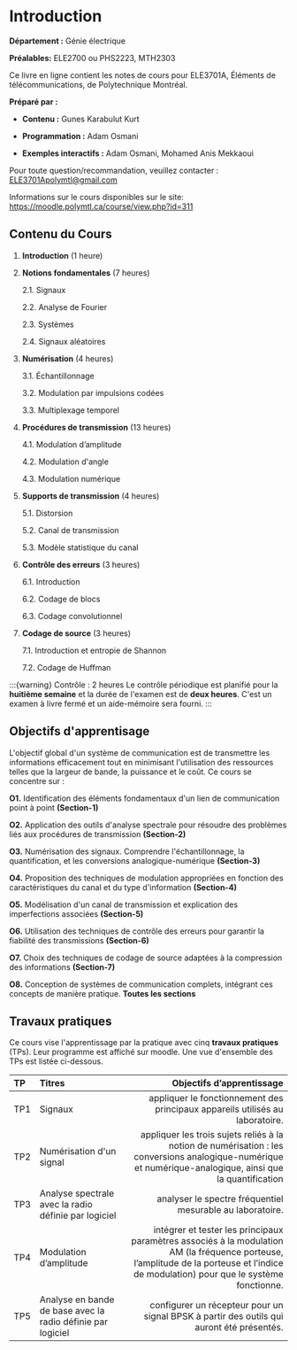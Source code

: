 # Introduction



**Département :** Génie électrique

**Préalables:** ELE2700 ou PHS2223, MTH2303 

Ce livre en ligne contient les notes de cours pour ELE3701A,  Éléments de télécommunications, de Polytechnique Montréal. 

**Préparé par :**

- **Contenu :** Gunes Karabulut Kurt

- **Programmation :** Adam Osmani 

- **Exemples interactifs :** Adam Osmani, Mohamed Anis  Mekkaoui 

Pour toute question/recommandation, veuillez contacter :  ELE3701Apolymtl@gmail.com  

Informations sur le cours disponibles sur le site:  https://moodle.polymtl.ca/course/view.php?id=311  

## Contenu du Cours

1.  **Introduction** (1 heure)

2.  **Notions fondamentales**  (7 heures)

    2.1.  Signaux

    2.2.  Analyse de Fourier

    2.3.  Systèmes 

    2.4.  Signaux aléatoires

3.  **Numérisation** (4 heures)

    3.1.  Échantillonnage

    3.2.  Modulation par impulsions codées

    3.3.  Multiplexage temporel

4.  **Procédures de transmission** (13 heures) 

    4.1.  Modulation d’amplitude

    4.2.  Modulation d'angle

    4.3.  Modulation numérique

5.  **Supports de transmission** (4 heures)  

    5.1.  Distorsion

    5.2.  Canal de transmission

    5.3.  Modèle statistique du canal

6.  **Contrôle des erreurs** (3 heures)

    6.1.  Introduction

    6.2.  Codage de blocs

    6.3.  Codage convolutionnel

7.  **Codage de source** (3 heures)

    7.1.  Introduction et entropie de Shannon

    7.2.  Codage de Huffman


:::{warning} Contrôle : 2 heures
Le contrôle périodique est planifié pour la **huitième semaine** et la durée de l'examen est de **deux heures**. C'est un examen à livre fermé et un aide-mémoire sera fourni.
:::


 

## Objectifs d'apprentisage

L'objectif global d'un système de communication est de transmettre les
informations efficacement tout en minimisant l'utilisation des
ressources telles que la largeur de bande, la puissance et le coût. Ce
cours se concentre sur :

**O1.**  Identification des éléments fondamentaux d'un lien de communication
    point à point **(Section-1)**

**O2.**  Application des outils d'analyse spectrale pour résoudre des
    problèmes liés aux procédures de transmission **(Section-2)**

**O3.**   Numérisation des signaux. Comprendre l'échantillonnage, la
    quantification, et les conversions analogique-numérique
    **(Section-3)**

**O4.**  Proposition des techniques de modulation appropriées en fonction des
    caractéristiques du canal et du type d'information **(Section-4)**

**O5.**  Modélisation d'un canal de transmission et explication des
    imperfections associées **(Section-5)**

**O6.**  Utilisation des techniques de contrôle des erreurs pour garantir la
    fiabilité des transmissions **(Section-6)**

**O7.**  Choix des techniques de codage de source adaptées à la compression
    des informations **(Section-7)**

**O8.**  Conception de systèmes de communication complets, intégrant ces
    concepts de manière pratique. **Toutes les sections**


## Travaux pratiques
Ce cours vise l'apprentissage par la pratique avec cinq **travaux pratiques** (TPs). Leur programme est affiché sur moodle. Une vue d'ensemble des TPs est listée ci-dessous. 

|   TP | Titres    | Objectifs d’apprentissage    |
|:--- | :--- | ---: |
|TP1 | Signaux	    | appliquer le fonctionnement des principaux appareils utilisés au laboratoire.   |
|TP2 | Numérisation d'un signal	    | appliquer les trois sujets reliés à la notion de numérisation : les conversions analogique-numérique et numérique-analogique, ainsi que la quantification  |
|TP3 |  Analyse spectrale avec la radio définie par logiciel	    |  analyser le spectre fréquentiel mesurable au laboratoire.  |
|TP4 | Modulation d’amplitude	    | intégrer et tester les principaux paramètres associés à la modulation AM (la fréquence porteuse, l’amplitude de la porteuse et l’indice de modulation) pour que le système fonctionne.   |
|TP5 | Analyse en bande de base avec la radio définie par logiciel	    | configurer un récepteur pour un signal BPSK à partir des outils qui auront été présentés.   |
 
	
 

